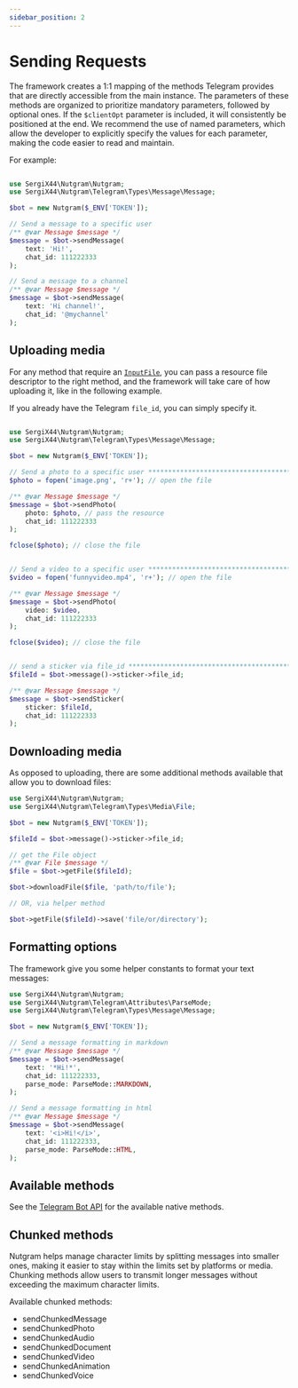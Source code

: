 ```yaml
---
sidebar_position: 2
---
```


# Sending Requests

The framework creates a 1:1 mapping of the methods Telegram provides that are directly accessible from the main
instance. The parameters of these methods are organized to prioritize mandatory parameters, followed by optional ones.
If the `$clientOpt` parameter is included, it will consistently be positioned at the end.
We recommend the use of named parameters, which allow the developer to explicitly specify the values for each parameter, 
making the code easier to read and maintain.

For example:

```php

use SergiX44\Nutgram\Nutgram;
use SergiX44\Nutgram\Telegram\Types\Message\Message;

$bot = new Nutgram($_ENV['TOKEN']);

// Send a message to a specific user
/** @var Message $message */
$message = $bot->sendMessage(
    text: 'Hi!',
    chat_id: 111222333
);

// Send a message to a channel
/** @var Message $message */
$message = $bot->sendMessage(
    text: 'Hi channel!',
    chat_id: '@mychannel'
);
```

## Uploading media

For any method that require an [`InputFile`](https://core.telegram.org/bots/api#inputfile), you can pass a resource file
descriptor to the right method, and the framework will take care of how uploading it, like in the following example.

If you already have the Telegram `file_id`, you can simply specify it.

```php

use SergiX44\Nutgram\Nutgram;
use SergiX44\Nutgram\Telegram\Types\Message\Message;

$bot = new Nutgram($_ENV['TOKEN']);

// Send a photo to a specific user ***********************************************
$photo = fopen('image.png', 'r+'); // open the file

/** @var Message $message */
$message = $bot->sendPhoto(
    photo: $photo, // pass the resource
    chat_id: 111222333
); 

fclose($photo); // close the file


// Send a video to a specific user ***********************************************
$video = fopen('funnyvideo.mp4', 'r+'); // open the file

/** @var Message $message */
$message = $bot->sendPhoto(
    video: $video,
    chat_id: 111222333
);

fclose($video); // close the file


// send a sticker via file_id ****************************************************
$fileId = $bot->message()->sticker->file_id;

/** @var Message $message */
$message = $bot->sendSticker(
    sticker: $fileId,
    chat_id: 111222333
);
```

## Downloading media

As opposed to uploading, there are some additional methods available that allow you to download files:

```php
use SergiX44\Nutgram\Nutgram;
use SergiX44\Nutgram\Telegram\Types\Media\File;

$bot = new Nutgram($_ENV['TOKEN']);

$fileId = $bot->message()->sticker->file_id;

// get the File object
/** @var File $message */
$file = $bot->getFile($fileId);

$bot->downloadFile($file, 'path/to/file');

// OR, via helper method

$bot->getFile($fileId)->save('file/or/directory');

```

## Formatting options

The framework give you some helper constants to format your text messages:

```php
use SergiX44\Nutgram\Nutgram;
use SergiX44\Nutgram\Telegram\Attributes\ParseMode;
use SergiX44\Nutgram\Telegram\Types\Message\Message;

$bot = new Nutgram($_ENV['TOKEN']);

// Send a message formatting in markdown
/** @var Message $message */
$message = $bot->sendMessage(
    text: '*Hi!*',
    chat_id: 111222333,
    parse_mode: ParseMode::MARKDOWN,
);

// Send a message formatting in html
/** @var Message $message */
$message = $bot->sendMessage(
    text: '<i>Hi!</i>',
    chat_id: 111222333,
    parse_mode: ParseMode::HTML,
);
```

## Available methods
See the [Telegram Bot API](https://core.telegram.org/bots/api#available-methods) for the available native methods.

## Chunked methods
Nutgram helps manage character limits by splitting messages into smaller ones,
making it easier to stay within the limits set by platforms or media.
Chunking methods allow users to transmit longer messages without exceeding the maximum character limits.

Available chunked methods:
- sendChunkedMessage
- sendChunkedPhoto
- sendChunkedAudio
- sendChunkedDocument
- sendChunkedVideo
- sendChunkedAnimation
- sendChunkedVoice
